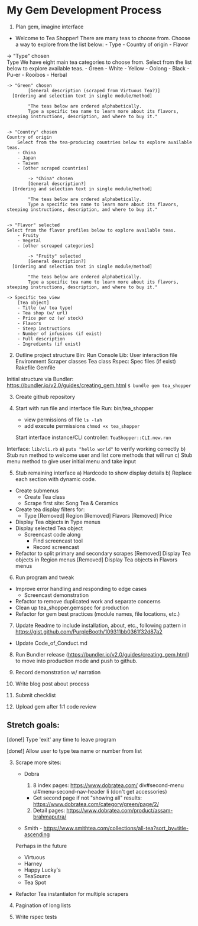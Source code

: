 # My Gem Development Process

1. Plan gem, imagine interface

- Welcome to Tea Shopper! There are many teas to choose from. Choose a way to explore from the list below:
		- Type
		- Country of origin
		- Flavor
		
-> "Type" chosen    
		Type
		We have eight main tea categories to choose from. Select from the list below to explore available teas.
		- Green
		- White
		- Yellow
		- Oolong
		- Black
		- Pu-er
		- Rooibos
		- Herbal 

    -> "Green" chosen
			[General description (scraped from Virtuous Tea?)]
      [Ordering and selection text in single module/method]

			"The teas below are ordered alphabetically. 			
			Type a specific tea name to learn more about its flavors, steeping instructions, description, and where to buy it."
			
		
	-> "Country" chosen
  	Country of origin
		Select from the tea-producing countries below to explore available teas.
		- China
		- Japan
		- Taiwan
		- [other scraped countries]
		
			-> "China" chosen
			[General description?]
      [Ordering and selection text in single module/method]

			"The teas below are ordered alphabetically. 			
			Type a specific tea name to learn more about its flavors, steeping instructions, description, and where to buy it."
		
				
	-> "Flavor" selected
    Select from the flavor profiles below to explore available teas.
		- Fruity
		- Vegetal
		- [other screaped categories]
		
			-> "Fruity" selected
			[General description?]
      [Ordering and selection text in single module/method]

			"The teas below are ordered alphabetically. 			
			Type a specific tea name to learn more about its flavors, steeping instructions, description, and where to buy it."
		
	-> Specific tea view
		[Tea object]
		- Title (w/ tea type)
		- Tea shop (w/ url)
		- Price per oz (w/ stock)
		- Flavors
		- Steep instructions
		- Number of infusions (if exist)
		- Full description
		- Ingredients (if exist)


2. Outline project structure
  Bin:
    Run
    Console 
  Lib:
    User interaction file
    Environment
    Scraper classes
    Tea class
  Rspec:
    Spec files (if exist)
  Rakefile
  Gemfile
  
  Initial structure via Bundler: https://bundler.io/v2.0/guides/creating_gem.html
    `$ bundle gem tea_shopper`


3. Create github repository


4. Start with run file and interface file
  Run: 
    bin/tea_shopper
      - view permissions of file
      `ls -lah`
      - add execute permissions
      `chmod +x tea_shopper` 

    Start interface instance/CLI controller: `TeaShopper::CLI.new.run`
	  
  Interface:
    `lib/cli.rb`
    a) `puts "hello world"` to verify working correctly
	  b) Stub run method to welcome user and list core methods that will run
    c) Stub menu method to give user initial menu and take input


5. Stub remaining interface
  a) Hardcode to show display details
  b) Replace each section with dynamic code.

  - Create submenus
	- Create Tea class
	- Scrape first site: Song Tea & Ceramics
  - Create tea display filters for:
    - Type
    [Removed] Region
    [Removed] Flavors
    [Removed] Price
  - Display Tea objects in Type menus
  - Display selected Tea object
    - Screencast code along
	    - Find screencast tool
	    - Record screencast
  - Refactor to split primary and secondary scrapes
  [Removed] Display Tea objects in Region menus
  [Removed] Display Tea objects in Flavors menus


6. Run program and tweak
  - Improve error handling and responding to edge cases
    - Screencast demonstration
  - Refactor to remove duplicated work and separate concerns
  - Clean up tea_shopper.gemspec for production
  - Refactor for gem best practices (module names, file locations, etc.)


7. Update Readme to include installation, about, etc., following pattern in https://gist.github.com/PurpleBooth/109311bb0361f32d87a2
  - Update Code_of_Conduct.md


8. Run Bundler release (https://bundler.io/v2.0/guides/creating_gem.html) to move into production mode and push to github.


9. Record demonstration w/ narration


10. Write blog post about process


11. Submit checklist


12. Upload gem after 1:1 code review


## Stretch goals:

[done!] Type 'exit' any time to leave program

[done!] Allow user to type tea name or number from list

3. Scrape more sites:
    - Dobra
      1. 8 index pages: https://www.dobratea.com/
      div#second-menu ul#menu-second-nav-header li (don't get accessories)
      - Get second page if not "showing all" results: https://www.dobratea.com/category/green/page/2/
      2. Detail pages:
      https://www.dobratea.com/product/assam-brahmaputra/

    - Smith - https://www.smithtea.com/collections/all-tea?sort_by=title-ascending

    Perhaps in the future
    - Virtuous
    - Harney
    - Happy Lucky's
    - TeaSource
    - Tea Spot

  - Refactor Tea instantiaton for multiple scrapers

4. Pagination of long lists

5. Write rspec tests